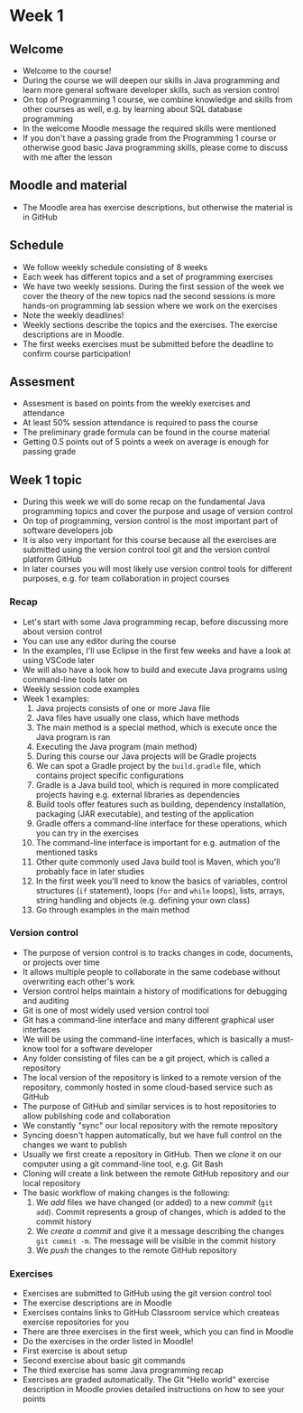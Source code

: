# Week 1

## Welcome

- Welcome to the course!
- During the course we will deepen our skills in Java programming and learn more general software developer skills, such as version control
- On top of Programming 1 course, we combine knowledge and skills from other courses as well, e.g. by learning about SQL database programming
- In the welcome Moodle message the required skills were mentioned
- If you don't have a passing grade from the Programming 1 course or otherwise good basic Java programming skills, please come to discuss with me after the lesson

## Moodle and material

- The Moodle area has exercise descriptions, but otherwise the material is in GitHub

## Schedule

- We follow weekly schedule consisting of 8 weeks
- Each week has different topics and a set of programming exercises
- We have two weekly sessions. During the first session of the week we cover the theory of the new topics nad the second sessions is more hands-on programming lab session where we work on the exercises
- Note the weekly deadlines!
- Weekly sections describe the topics and the exercises. The exercise descriptions are in Moodle.
- The first weeks exercises must be submitted before the deadline to confirm course participation!

## Assesment

- Assesment is based on points from the weekly exercises and attendance
- At least 50% session attendance is required to pass the course
- The preliminary grade formula can be found in the course material
- Getting 0.5 points out of 5 points a week on average is enough for passing grade

## Week 1 topic

- During this week we will do some recap on the fundamental Java programming topics and cover the purpose and usage of version control
- On top of programming, version control is the most important part of software developers job
- It is also very important for this course because all the exercises are submitted using the version control tool git and the version control platform GitHub
- In later courses you will most likely use version control tools for different purposes, e.g. for team collaboration in project courses

### Recap

- Let's start with some Java programming recap, before discussing more about version control
- You can use any editor during the course
- In the examples, I'll use Eclipse in the first few weeks and have a look at using VSCode later
- We will also have a look how to build and execute Java programs using command-line tools later on
- Weekly session code examples
- Week 1 examples:
  1. Java projects consists of one or more Java file
  2. Java files have usually one class, which have methods
  3. The main method is a special method, which is execute once the Java program is ran
  4. Executing the Java program (main method)
  5. During this course our Java projects will be Gradle projects
  6. We can spot a Gradle project by the `build.gradle` file, which contains project specific configurations
  7. Gradle is a Java build tool, which is required in more complicated projects having e.g. external libraries as dependencies
  8. Build tools offer features such as building, dependency installation, packaging (JAR executable), and testing of the application
  9. Gradle offers a command-line interface for these operations, which you can try in the exercises
  10. The command-line interface is important for e.g. autmation of the mentioned tasks
  11. Other quite commonly used Java build tool is Maven, which you'll probably face in later studies
  12. In the first week you'll need to know the basics of variables, control structures (`if` statement), loops (`for` and `while` loops), lists, arrays, string handling and objects (e.g. defining your own class)
  13. Go through examples in the main method

### Version control

- The purpose of version control is to tracks changes in code, documents, or projects over time
- It allows multiple people to collaborate in the same codebase without overwriting each other's work
- Version control helps maintain a history of modifications for debugging and auditing
- Git is one of most widely used version control tool
- Git has a command-line interface and many different graphical user interfaces
- We will be using the command-line interfaces, which is basically a must-know tool for a software developer
- Any folder consisting of files can be a git project, which is called a repository
- The local version of the repository is linked to a remote version of the repository, commonly hosted in some cloud-based service such as GitHub
- The purpose of GitHub and similar services is to host repositories to allow publishing code and collaboration
- We constantly "sync" our local repository with the remote repository
- Syncing doesn't happen automatically, but we have full control on the changes we want to publish
- Usually we first create a repository in GitHub. Then we _clone_ it on our computer using a git command-line tool, e.g. Git Bash
- Cloning will create a link between the remote GitHub repository and our local repository
- The basic workflow of making changes is the following:
  1. We _add_ files we have changed (or added) to a new _commit_ (`git add`). Commit represents a group of changes, which is added to the commit history
  2. We _create a commit_ and give it a message describing the changes `git commit -m`. The message will be visible in the commit history
  3. We _push_ the changes to the remote GitHub repository

### Exercises

- Exercises are submitted to GitHub using the git version control tool
- The exercise descriptions are in Moodle
- Exercises contains links to GitHub Classroom service which createas exercise repositories for you
- There are three exercises in the first week, which you can find in Moodle
- Do the exercises in the order listed in Moodle!
- First exercise is about setup
- Second exercise about basic git commands
- The third exercise has some Java programming recap
- Exercises are graded automatically. The Git "Hello world" exercise description in Moodle provies detailed instructions on how to see your points
